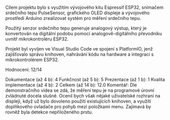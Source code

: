 Cílem projektu bylo s využitím vývojového kitu Espressif ESP32, snímačem srdečního tepu PulseSensor, grafického OLED displeje a vývojového prostředi Arduino zrealizovat systém pro měření srdečního tepu. 

Použitý senzor srdečního tepu generuje analogový výstup, který je konvertován na digitální podobu pomocí analogově-digitálního převodníku uvnitř mikrokontroléru ESP32. 

Projekt byl vyvíjen ve Visual Studio Code ve spojení s PlatformIO, jenž zajišťovalo správu knihoven, nahrávání kódu na hardware a integraci s mikrokontrolérem ESP32.

Hodnocení: 12/14

Dokumentace (až 4 b): 4
Funkčnost (až 5 b): 5
Prezentace (až 1 b): 1
Kvalita implementace (až 4 b): 2
Celkem (až 14 b): 12.0
Komentář: Dle demonstračního videa se zdá, že měření tepu je na programové úrovní zvládnuté docela slušně. Ocenil bych však nějaké uživatelské rozhraní na displeji, když už bylo dovoleno použití existujících knihoven, a využití doplňkového ovladače pro pohyb mezi položkami menu. Zajímavá by rovněž byla detekce nepřiloženého prstu.
